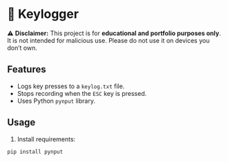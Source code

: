 # 🔐 Keylogger 

⚠️ **Disclaimer:** This project is for **educational and portfolio purposes only**.  
It is not intended for malicious use. Please do not use it on devices you don’t own.

## Features
- Logs key presses to a `keylog.txt` file.
- Stops recording when the `ESC` key is pressed.
- Uses Python `pynput` library.

## Usage
1. Install requirements:
```bash
pip install pynput

